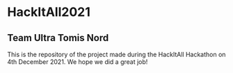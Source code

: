 # HackItAll2021
## Team Ultra Tomis Nord
This is the repository of the project made during the HackItAll Hackathon on 4th December 2021. We hope we did a great job!
